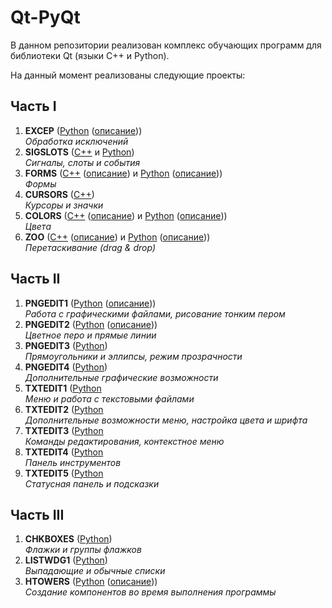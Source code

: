 # Qt-PyQt

В данном репозитории реализован комплекс обучающих программ для библиотеки Qt (языки C++ и Python).

На данный момент реализованы следующие проекты:
## Часть I
1. **EXCEP** ([Python](/Python/I/03-EXCEP) ([описание](/Python/I/03-EXCEP/03-EXCEP.docx)))<br/>
*Обработка исключений*
2. **SIGSLOTS** ([C++](/C++/I/04-EVENTS) и [Python](/Python/I/04-SIGSLOTS))<br/>
*Сигналы, слоты и события*
3. **FORMS** ([C++](/C++/I/05-FORMS) ([описание](/C++/I/05-FORMS/05-FORMS.docx)) и [Python](/Python/I/05-FORMS) ([описание](/Python/I/05-FORMS/05-FORMS.docx)))<br/>
*Формы*
4. **CURSORS** ([C++](/C++/I/07-CURSORS))<br/>
*Курсоры и значки*
5. **COLORS** ([C++](/C++/I/09-COLORS) ([описание](/C++/I/09-COLORS/09-COLORS.docx)) и [Python](/Python/I/09-COLORS) ([описание](/Python/I/09-COLORS/09-COLORS.docx)))<br/>
*Цвета*
6. **ZOO** ([C++](/C++/I/11-ZOO) ([описание](/C++/I/11-ZOO/11-ZOO.docx)) и [Python](/Python/I/11-ZOO) ([описание](/Python/I/11-ZOO/11-ZOO.docx)))<br/>
*Перетаскивание (drag & drop)*
## Часть II
1. **PNGEDIT1** ([Python](/Python/II/14-PNGEDIT1) ([описание](/Python/II/14-PNGEDIT1/14-PNGEDIT1.docx)))<br/>
*Работа с графическими файлами, рисование тонким пером*
2. **PNGEDIT2** ([Python](/Python/II/15-PNGEDIT2) ([описание](/Python/II/15-PNGEDIT2/15-PNGEDIT2.docx)))<br/>
*Цветное перо и прямые линии*
3. **PNGEDIT3** ([Python](/Python/II/16-PNGEDIT3))<br/>
*Прямоугольники и эллипсы, режим прозрачности*
4. **PNGEDIT4** ([Python](/Python/II/17-PNGEDIT4))<br/>
*Дополнительные графические возможности*
5. **TXTEDIT1** ([Python](/Python/II/18-TXTEDIT1)<br/>
*Меню и работа с текстовыми файлами*
6. **TXTEDIT2** ([Python](/Python/II/19-TXTEDIT2)<br/>
*Дополнительные возможности меню, настройка цвета и шрифта*
7. **TXTEDIT3** ([Python](/Python/II/20-TXTEDIT3)<br/>
*Команды редактирования, контекстное меню*
8. **TXTEDIT4** ([Python](/Python/II/21-TXTEDIT4)<br/>
*Панель инструментов*
9. **TXTEDIT5** ([Python](/Python/II/22-TXTEDIT5)<br/>
*Статусная панель и подсказки*
## Часть III
1. **CHKBOXES** ([Python](/Python/III/24-CHKBOXES))<br/>
*Флажки и группы флажков*
2. **LISTWDG1** ([Python](/Python/III/25-LISTWDG1))<br/>
*Выпадающие и обычные списки*
3. **HTOWERS** ([Python](/Python/III/33-HTOWERS) ([описание](/Python/III/33-HTOWERS/33-HTOWERS.docx)))<br/>
*Создание компонентов во время выполнения программы*
